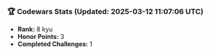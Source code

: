 ### 🏆 Codewars Stats (Updated: 2025-03-12 11:07:06 UTC)

- **Rank:** 8 kyu
- **Honor Points:** 3
- **Completed Challenges:** 1
